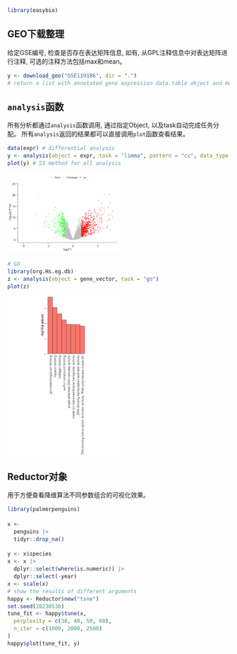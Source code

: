 
<!-- README.md is generated from README.Rmd. Please edit that file -->

``` r
library(easybio)
```

## GEO下载整理

给定GSE编号, 检查是否存在表达矩阵信息, 如有,
从GPL注释信息中对表达矩阵进行注释, 可选的注释方法包括max和mean。

``` r
y <- download_geo("GSE119186", dir = ".")
# return a list with annotated gene expression data.table object and metadata
```

## `analysis`函数

所有分析都通过`analysis`函数调用, 通过指定Object,
以及task自动完成任务分配。
所有`analysis`返回的结果都可以直接调用`plot`函数查看结果。

``` r
data(expr) # differential analysis
y <- analysis(object = expr, task = "limma", pattern = "cc", data_type = "array")
plot(y) # S3 method for all analysis
```

<img src="man/figures/README-unnamed-chunk-4-1.png" width="50%" />

``` r
# GO
library(org.Hs.eg.db)
z <- analysis(object = gene_vector, task = "go")
plot(z)
```

<img src="man/figures/README-unnamed-chunk-5-1.png" width="50%" />

## Reductor对象

用于方便查看降维算法不同参数组合的可视化效果。

``` r
library(palmerpenguins)

x <-
  penguins |>
  tidyr::drop_na()

y <- x$species
x <- x |>
  dplyr::select(where(is.numeric)) |>
  dplyr::select(-year)
x <- scale(x)
# show the results of different arguments
happy <- Reductor$new("tsne")
set.seed(20230530)
tune_fit <- happy$tune(x,
  perplexity = c(30, 40, 50, 60),
  n_iter = c(1000, 2000, 2500)
)
happy$plot(tune_fit, y)
```
